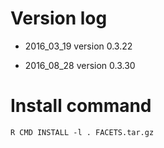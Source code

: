 # Version log

* 2016_03_19 version 0.3.22

* 2016_08_28 version 0.3.30

# Install command

```{sh}
R CMD INSTALL -l . FACETS.tar.gz
```

